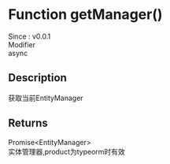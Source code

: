 # Function getManager()
<font class="since">Since : v0.0.1</font>  
Modifier  
<font class="modifier">async</font>  
## Description
获取当前EntityManager  
## Returns
<font class='datatype'>Promise&lt;EntityManager&gt;</font>  
实体管理器,product为typeorm时有效  
